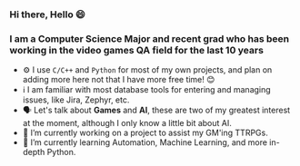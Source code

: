 ### Hi there, Hello 😄

### I am a Computer Science Major and recent grad who has been working in the video games QA field for the last 10 years

- ⚙️ I use `C/C++` and `Python` for most of my own projects, and plan on adding more here not that I have more free time! 😊 
- ℹ️ I am familiar with most database tools for entering and managing issues, like Jira, Zephyr, etc.
- 🗣️ Let's talk about **Games** and **AI**, these are two of my greatest interest at the moment, although I only know a little bit about AI.
- 🔭 I’m currently working on a project to assist my GM'ing TTRPGs.
- 🌱 I’m currently learning Automation, Machine Learning, and more in-depth Python.

<!--
**Enza514/Enza514** is a ✨ _special_ ✨ repository because its `README.md` (this file) appears on your GitHub profile.

Here are some ideas to get you started:

- 🔭 I’m currently working on ...
- 🌱 I’m currently learning ...
- 👯 I’m looking to collaborate on ...
- 🤔 I’m looking for help with ...
- 💬 Ask me about ...
- 📫 How to reach me: ...
- 😄 Pronouns: ...
- ⚡ Fun fact: ...
-->
